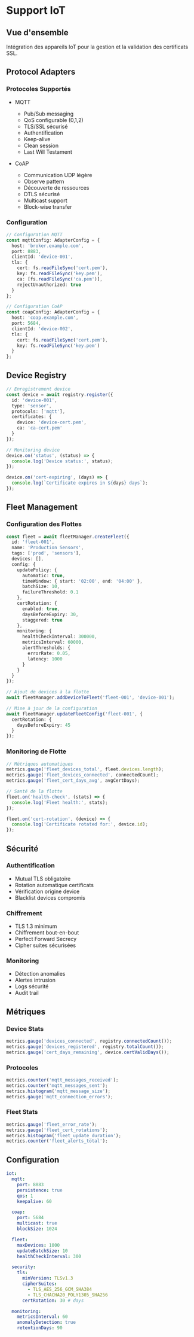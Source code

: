 # Support IoT

## Vue d'ensemble
Intégration des appareils IoT pour la gestion et la validation des certificats SSL.

## Protocol Adapters

### Protocoles Supportés
- MQTT
  - Pub/Sub messaging
  - QoS configurable (0,1,2)
  - TLS/SSL sécurisé
  - Authentification
  - Keep-alive
  - Clean session
  - Last Will Testament

- CoAP
  - Communication UDP légère
  - Observe pattern
  - Découverte de ressources
  - DTLS sécurisé
  - Multicast support
  - Block-wise transfer

### Configuration

```typescript
// Configuration MQTT
const mqttConfig: AdapterConfig = {
  host: 'broker.example.com',
  port: 8883,
  clientId: 'device-001',
  tls: {
    cert: fs.readFileSync('cert.pem'),
    key: fs.readFileSync('key.pem'),
    ca: [fs.readFileSync('ca.pem')],
    rejectUnauthorized: true
  }
};

// Configuration CoAP
const coapConfig: AdapterConfig = {
  host: 'coap.example.com',
  port: 5684,
  clientId: 'device-002',
  tls: {
    cert: fs.readFileSync('cert.pem'),
    key: fs.readFileSync('key.pem')
  }
};
```

## Device Registry

```typescript
// Enregistrement device
const device = await registry.register({
  id: 'device-001',
  type: 'sensor',
  protocols: ['mqtt'],
  certificates: {
    device: 'device-cert.pem',
    ca: 'ca-cert.pem'
  }
});

// Monitoring device
device.on('status', (status) => {
  console.log('Device status:', status);
});

device.on('cert-expiring', (days) => {
  console.log(`Certificate expires in ${days} days`);
});
```

## Fleet Management

### Configuration des Flottes
```typescript
const fleet = await fleetManager.createFleet({
  id: 'fleet-001',
  name: 'Production Sensors',
  tags: ['prod', 'sensors'],
  devices: [],
  config: {
    updatePolicy: {
      automatic: true,
      timeWindow: { start: '02:00', end: '04:00' },
      batchSize: 10,
      failureThreshold: 0.1
    },
    certRotation: {
      enabled: true,
      daysBeforeExpiry: 30,
      staggered: true
    },
    monitoring: {
      healthCheckInterval: 300000,
      metricsInterval: 60000,
      alertThresholds: {
        errorRate: 0.05,
        latency: 1000
      }
    }
  }
});

// Ajout de devices à la flotte
await fleetManager.addDeviceToFleet('fleet-001', 'device-001');

// Mise à jour de la configuration
await fleetManager.updateFleetConfig('fleet-001', {
  certRotation: {
    daysBeforeExpiry: 45
  }
});
```

### Monitoring de Flotte
```typescript
// Métriques automatiques
metrics.gauge('fleet_devices_total', fleet.devices.length);
metrics.gauge('fleet_devices_connected', connectedCount);
metrics.gauge('fleet_cert_days_avg', avgCertDays);

// Santé de la flotte
fleet.on('health-check', (stats) => {
  console.log('Fleet health:', stats);
});

fleet.on('cert-rotation', (device) => {
  console.log('Certificate rotated for:', device.id);
});
```

## Sécurité

### Authentification
- Mutual TLS obligatoire
- Rotation automatique certificats
- Vérification origine device
- Blacklist devices compromis

### Chiffrement
- TLS 1.3 minimum
- Chiffrement bout-en-bout
- Perfect Forward Secrecy
- Cipher suites sécurisées

### Monitoring
- Détection anomalies
- Alertes intrusion
- Logs sécurité
- Audit trail

## Métriques

### Device Stats
```typescript
metrics.gauge('devices_connected', registry.connectedCount());
metrics.gauge('devices_registered', registry.totalCount());
metrics.gauge('cert_days_remaining', device.certValidDays());
```

### Protocoles
```typescript
metrics.counter('mqtt_messages_received');
metrics.counter('mqtt_messages_sent');
metrics.histogram('mqtt_message_size');
metrics.gauge('mqtt_connection_errors');
```

### Fleet Stats
```typescript
metrics.gauge('fleet_error_rate');
metrics.gauge('fleet_cert_rotations');
metrics.histogram('fleet_update_duration');
metrics.counter('fleet_alerts_total');
```

## Configuration
```yaml
iot:
  mqtt:
    port: 8883 
    persistence: true
    qos: 1
    keepalive: 60

  coap:
    port: 5684
    multicast: true
    blockSize: 1024

  fleet:
    maxDevices: 1000
    updateBatchSize: 10
    healthCheckInterval: 300

  security:
    tls:
      minVersion: TLSv1.3
      cipherSuites:
        - TLS_AES_256_GCM_SHA384
        - TLS_CHACHA20_POLY1305_SHA256
      certRotation: 30 # days

  monitoring:
    metricsInterval: 60
    anomalyDetection: true
    retentionDays: 90
```